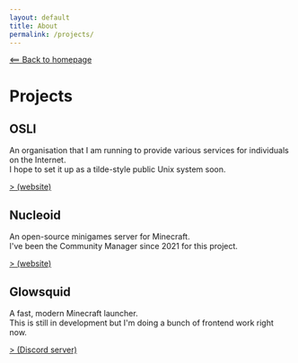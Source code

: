 ```yaml
---
layout: default
title: About
permalink: /projects/
---
```

[⟸ Back to homepage](/)

# Projects
## OSLI
An organisation that I am running to provide various services for individuals on the Internet.<br>
I hope to set it up as a tilde-style public Unix system soon.

[> (website)](https://osli-internet.github.io)

## Nucleoid
An open-source minigames server for Minecraft.<br>
I've been the Community Manager since 2021 for this project.

[> (website)](https://nucleoid.xyz)

## Glowsquid
A fast, modern Minecraft launcher.<br>
This is still in development but I'm doing a bunch of frontend work right now.

[> (Discord server)](https://discord.gg/AzwR4KSJW4)